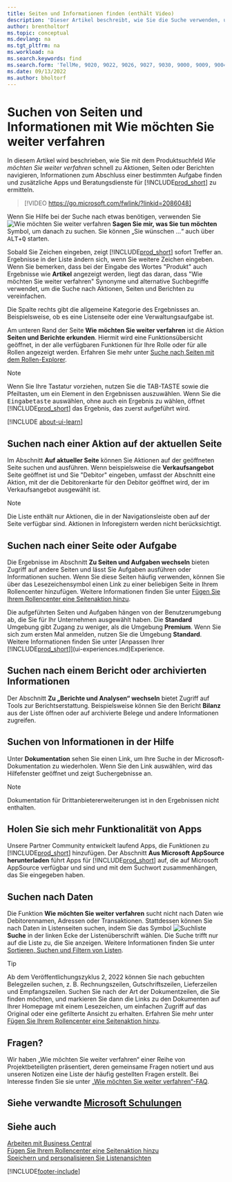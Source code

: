 ```yaml
---
title: Seiten und Informationen finden (enthält Video)
description: 'Dieser Artikel beschreibt, wie Sie die Suche verwenden, um Aktionen, Seiten, Berichte, Dokumentation und Daten sowie andere Apps und Beratungsdienste zu finden.'
author: brentholtorf
ms.topic: conceptual
ms.devlang: na
ms.tgt_pltfrm: na
ms.workload: na
ms.search.keywords: find
ms.search.form: 'TellMe, 9020, 9022, 9026, 9027, 9030, 9000, 9009, 9004, 9005, 9024, 9006, 9007, 9010, 9016, 9017'
ms.date: 09/13/2022
ms.author: bholtorf
---
```

# <a name="finding-pages-and-information-with-tell-me" />Suchen von Seiten und Informationen mit Wie möchten Sie weiter verfahren

In diesem Artikel wird beschrieben, wie Sie mit dem Produktsuchfeld *Wie möchten Sie weiter verfahren* schnell zu Aktionen, Seiten oder Berichten navigieren, Informationen zum Abschluss einer bestimmten Aufgabe finden und zusätzliche Apps und Beratungsdienste für [!INCLUDE[prod_short](includes/prod_short.md)] zu ermitteln.  


> [!VIDEO https://go.microsoft.com/fwlink/?linkid=2086048]

Wenn Sie Hilfe bei der Suche nach etwas benötigen, verwenden Sie ![Wie möchten Sie weiter verfahren](media/ui-search/search.png "Nach Seite oder Bericht suchen") **Sagen Sie mir, was Sie tun möchten** Symbol, um danach zu suchen. Sie können „Sie wünschen ...“ auch über <kbd>ALT</kbd>+<kbd>Q</kbd> starten.

Sobald Sie Zeichen eingeben, zeigt [!INCLUDE[prod_short](includes/prod_short.md)] sofort Treffer an. Ergebnisse in der Liste ändern sich, wenn Sie weitere Zeichen eingeben. Wenn Sie bemerken, dass bei der Eingabe des Wortes "Produkt" auch Ergebnisse wie **Artikel** angezeigt werden, liegt das daran, dass "Wie möchten Sie weiter verfahren" Synonyme und alternative Suchbegriffe verwendet, um die Suche nach Aktionen, Seiten und Berichten zu vereinfachen.

Die Spalte rechts gibt die allgemeine Kategorie des Ergebnisses an. Beispielsweise, ob es eine Listenseite oder eine Verwaltungsaufgabe ist.  

Am unteren Rand der Seite **Wie möchten Sie weiter verfahren** ist die Aktion **Seiten und Berichte erkunden**. Hiermit wird eine Funktionsübersicht geöffnet, in der alle verfügbaren Funktionen für Ihre Rolle oder für alle Rollen angezeigt werden. Erfahren Sie mehr unter [Suche nach Seiten mit dem Rollen-Explorer](ui-role-explorer.md).

> [!NOTE]  
> Wenn Sie Ihre Tastatur vorziehen, nutzen Sie die TAB-TASTE sowie die Pfeiltasten, um ein Element in den Ergebnissen auszuwählen. Wenn Sie die <kbd>Eingabetaste</kbd> auswählen, ohne auch ein Ergebnis zu wählen, öffnet [!INCLUDE[prod_short](includes/prod_short.md)] das Ergebnis, das zuerst aufgeführt wird.

[!INCLUDE [about-ui-learn](includes/about-ui-learn.md)]

## <a name="find-an-action-on-the-current-page" />Suchen nach einer Aktion auf der aktuellen Seite

Im Abschnitt **Auf aktueller Seite** können Sie Aktionen auf der geöffneten Seite suchen und ausführen. Wenn beispielsweise die **Verkaufsangebot** Seite geöffnet ist und Sie "Debitor" eingeben, umfasst der Abschnitt eine Aktion, mit der die Debitorenkarte für den Debitor geöffnet wird, der im Verkaufsangebot ausgewählt ist.

> [!NOTE]  
> Die Liste enthält nur Aktionen, die in der Navigationsleiste oben auf der Seite verfügbar sind. Aktionen in Inforegistern werden nicht berücksichtigt.  

## <a name="find-a-page-or-a-task" />Suchen nach einer Seite oder Aufgabe

Die Ergebnisse im Abschnitt **Zu Seiten und Aufgaben wechseln** bieten Zugriff auf andere Seiten und lässt Sie Aufgaben ausführen oder Informationen suchen. Wenn Sie diese Seiten häufig verwenden, können Sie über das Lesezeichensymbol einen Link zu einer beliebigen Seite in Ihrem Rollencenter hinzufügen. Weitere Informationen finden Sie unter [Fügen Sie Ihrem Rollencenter eine Seitenaktion hinzu](ui-bookmarks.md).

Die aufgeführten Seiten und Aufgaben hängen von der Benutzerumgebung ab, die Sie für Ihr Unternehmen ausgewählt haben. Die **Standard** Umgebung gibt Zugang zu weniger, als die Umgebung **Premium**. Wenn Sie sich zum ersten Mal anmelden, nutzen Sie die Umgebung **Standard**. Weitere Informationen finden Sie unter [Anpassen Ihrer [!INCLUDE[prod_short](includes/prod_short.md)]](ui-experiences.md)Experience.

## <a name="find-a-report-or-archived-information" />Suchen nach einem Bericht oder archivierten Informationen

Der Abschnitt **Zu „Berichte und Analysen“ wechseln** bietet Zugriff auf Tools zur Berichtserstattung. Beispielsweise können Sie den Bericht **Bilanz** aus der Liste öffnen oder auf archivierte Belege und andere Informationen zugreifen.  

## <a name="find-information-in-the-help" />Suchen von Informationen in der Hilfe

Unter **Dokumentation** sehen Sie einen Link, um Ihre Suche in der Microsoft-Dokumentation zu wiederholen. Wenn Sie den Link auswählen, wird das Hilfefenster geöffnet und zeigt Suchergebnisse an.  

> [!NOTE]  
> Dokumentation für Drittanbietererweiterungen ist in den Ergebnissen nicht enthalten.

## <a name="get-more-functionality-from-apps" />Holen Sie sich mehr Funktionalität von Apps

Unsere Partner Community entwickelt laufend Apps, die Funktionen zu [!INCLUDE[prod_short](includes/prod_short.md)] hinzufügen. Der Abschnitt **Aus Microsoft AppSource herunterladen** führt Apps für [!INCLUDE[prod_short](includes/prod_short.md)] auf, die auf Microsoft AppSource verfügbar und sind und mit dem Suchwort zusammenhängen, das Sie eingegeben haben.

## <a name="search-for-data" />Suchen nach Daten

Die Funktion **Wie möchten Sie weiter verfahren** sucht nicht nach Daten wie Debitorennamen, Adressen oder Transaktionen. Stattdessen können Sie nach Daten in Listenseiten suchen, indem Sie das Symbol ![Suchliste](media/ui-search/search-list.png "Symbol für die Suchliste") **Suche** in der linken Ecke der Listenüberschrift wählen. Die Suche trifft nur auf die Liste zu, die Sie anzeigen. Weitere Informationen finden Sie unter [Sortieren, Suchen und Filtern von Listen](ui-enter-criteria-filters.md).  

> [!TIP]
> Ab dem Veröffentlichungszyklus 2, 2022 können Sie nach gebuchten Belegzeilen suchen, z. B. Rechnungszeilen, Gutschriftszeilen, Lieferzeilen und Empfangszeilen. Suchen Sie nach der Art der Dokumentzeilen, die Sie finden möchten, und markieren Sie dann die Links zu den Dokumenten auf Ihrer Homepage mit einem Lesezeichen, um einfachen Zugriff auf das Original oder eine gefilterte Ansicht zu erhalten. Erfahren Sie mehr unter [Fügen Sie Ihrem Rollencenter eine Seitenaktion hinzu](ui-bookmarks.md).

## <a name="questions" />Fragen?

Wir haben „Wie möchten Sie weiter verfahren“ einer Reihe von Projektbeteiligten präsentiert, deren gemeinsame Fragen notiert und aus unseren Notizen eine Liste der häufig gestellten Fragen erstellt. Bei Interesse finden Sie sie unter [„Wie möchten Sie weiter verfahren“-FAQ](ui-search-faq.md).

## <a name="see-related-microsoft-trainingtrainingmodulesuser-interface-dynamics-365-business-centralindex" />Siehe verwandte [Microsoft Schulungen](/training/modules/user-interface-dynamics-365-business-central/index)

## <a name="see-also" />Siehe auch

[Arbeiten mit Business Central](ui-work-product.md)  
[Fügen Sie Ihrem Rollencenter eine Seitenaktion hinzu](ui-bookmarks.md)  
[Speichern und personalisieren Sie Listenansichten](ui-views.md)  


[!INCLUDE[footer-include](includes/footer-banner.md)]
